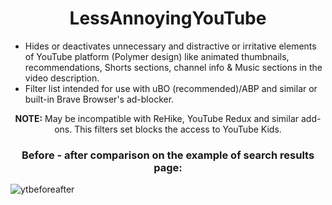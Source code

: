 <h1 align="center">LessAnnoyingYouTube</h1>

- Hides or deactivates unnecessary and distractive or irritative elements of YouTube platform (Polymer design) like animated thumbnails, recommendations, Shorts sections, channel info & Music sections in the video description.</li>
- Filter list intended for use with uBO (recommended)/ABP and similar or built-in Brave Browser's ad-blocker.

<p align="center"><b>NOTE:</b> May be incompatible with ReHike, YouTube Redux and similar add-ons. This filters set blocks the access to YouTube Kids.</p>

<h3 align="center">Before - after comparison on the example of search results page:</h3>

![ytbeforeafter](https://github.com/CrusheerPL/LessAnnoyingYouTube/assets/35576727/f5aa54c9-fb3e-4d23-8f9f-148ab8b42c7b)
